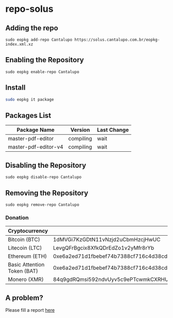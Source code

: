 # repo-solus

## Adding the repo

`sudo eopkg add-repo Cantalupo https://solus.cantalupo.com.br/eopkg-index.xml.xz`
 
## Enabling the Repository

`sudo eopkg enable-repo Cantalupo`

## Install

```bash
sudo eopkg it package
```

## Packages List

| Package Name | Version | Last Change |
| --- | --- | --- |
| master-pdf-editor | compiling | wait |
| master-pdf-editor-v4 | compiling | wait |


## Disabling the Repository

`sudo eopkg disable-repo Cantalupo`

## Removing the Repository

`sudo eopkg remove-repo Cantalupo`

### Donation

| Cryptocurrency | Address |
| --- | --- |
| Bitcoin (BTC) | 1dMVGi7KzGDtN11vNzjd2uCbmHzcjHwUC |
| Litecoin (LTC) | LevgQFrBgcix8XfkQDrEdZo1v2yMfr8rYb |
| Ethereum (ETH) | 0xe6a2ed71d1fbebef74b7388cf716c4d38cd432f7 |
| Basic Attention Token (BAT) | 0xe6a2ed71d1fbebef74b7388cf716c4d38cd432f7 |
| Monero (XMR) | 84q9gdRQmsi592ndvUyv5c9ePTcwmkCXRHURQ7F7wAeeBmjJ7c7B78zbRDeHsSbSmC7gXETPSMLkkdZKEEKDxbyV8svYxgq |


## A problem?

Please fill a report [here](https://github.com/cantalupo555/repo-solus/issues/new)
